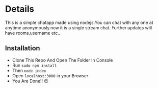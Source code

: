 # Details


This is a simple chatapp made using nodejs.You can chat with any one at anytime anonymously.now it is a single stream chat.
Further updates will have rooms,username etc..

## Installation 

* Clone This Repo And Open The Folder In Console
* Run `sudo npm install`
* Then `node index`
* Open `localhost:3000` in your Browser
* You Are Done!! :wink:




